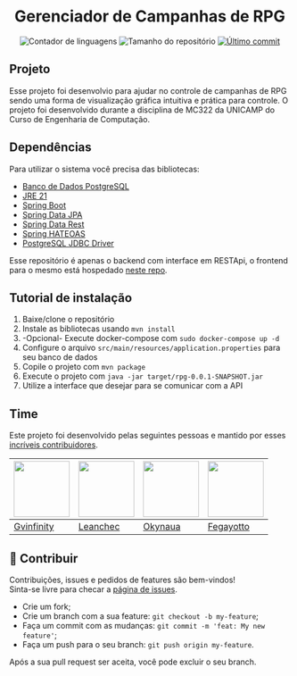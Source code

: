<h1 align="center">
	Gerenciador de Campanhas de RPG
</h1>

<p align="center">
<img alt="Contador de linguagens" src="https://img.shields.io/github/languages/count/leanchec/projeto_mc322?color=%2304D361">
<img alt="Tamanho do repositório" src="https://img.shields.io/github/repo-size/leanchec/projeto_mc322">
<a href="https://github.com/leanchec/projeto_mc322/commits/main">
    <img alt="Último commit" src="https://img.shields.io/github/last-commit/leanchec/projeto_mc322">
</a>

</p>

## Projeto

Esse projeto foi desenvolvio para ajudar no controle de campanhas de RPG sendo uma forma de visualização gráfica intuitiva e prática para controle. O projeto foi desenvolvido durante a disciplina de MC322 da UNICAMP do Curso de Engenharia de Computação.

## Dependências

Para utilizar o sistema você precisa das bibliotecas:

<ul>
    <li><a href="https://postgresql.org">Banco de Dados PostgreSQL</a></li>
	<li><a href="https://www.oracle.com/br/java/technologies/downloads/">JRE 21</a></li>
	<li><a href="https://spring.io/projects/spring-boot">Spring Boot</a></li>
	<li><a href="https://spring.io/projects/spring-data-jpa">Spring Data JPA</a></li>
	<li><a href="https://spring.io/projects/spring-data-rest">Spring Data Rest</a></li>
	<li><a href="https://spring.io/projects/spring-hateoas">Spring HATEOAS</a></li>
	<li><a href="https://jdbc.postgresql.org/">PostgreSQL JDBC Driver</a></li>
</ul>

Esse repositório é apenas o backend com interface em RESTApi, o frontend para o mesmo está hospedado [neste repo](https://github.com/gvinfinity/graph-react).

## Tutorial de instalação

<ol>
	<li>Baixe/clone o repositório</li>
	<li>Instale as bibliotecas usando <code>mvn install</code></li>
	<li>-Opcional- Execute docker-compose com <code>sudo docker-compose up -d</code></li>
	<li>Configure o arquivo <code>src/main/resources/application.properties</code> para seu banco de dados</li>
    <li>Copile o projeto com <code>mvn package</code></li>
	<li>Execute o projeto com <code>java -jar target/rpg-0.0.1-SNAPSHOT.jar</code></li>
	<li>Utilize a interface que desejar para se comunicar com a API</li>
</ol>

## Time

Este projeto foi desenvolvido pelas seguintes pessoas e mantido por esses [incríveis contribuidores](https://github.com/leanchec/projeto_mc322/graphs/contributors).

| <a href="https://github.com/gvinfinity"><img src="https://avatars.githubusercontent.com/u/49999449?v=3&s=70" width="100px"/></a> | <a href="https://github.com/leanchec"><img src="https://avatars.githubusercontent.com/u/142359645?v=4" width="100px"/></a> | <a href="https://github.com/Okynaua"><img src="https://avatars.githubusercontent.com/u/75534803?v=4" width="100px"/></a> | <a href="https://github.com/Fegayotto"><img src="https://avatars.githubusercontent.com/u/202832167?v=4" width="100px"/></a> |
|-----------------------------------------------------------------------------------------------------|-----------------------------------------------------------------------------------------------------|-----------------------------------------------------------------------------------------------------|-----------------------------------------------------------------------------------------------------|
| [Gvinfinity](https://github.com/gvinfinity)                                                         | [Leanchec](https://github.com/leanchec)                                                            | [Okynaua](https://github.com/Okynaua)                                                              | [Fegayotto](https://github.com/Fegayotto)                                                          |

## 🤝 Contribuir
Contribuições, issues e pedidos de features são bem-vindos!<br />Sinta-se livre para checar a [página de issues](https://github.com/ifpeopensource/modelo/issues). 
- Crie um fork;
- Crie um branch com a sua feature: `git checkout -b my-feature`;
- Faça um commit com as mudanças: `git commit -m 'feat: My new feature'`;
- Faça um push para o seu branch: `git push origin my-feature`.

Após a sua pull request ser aceita, você pode excluir o seu branch.